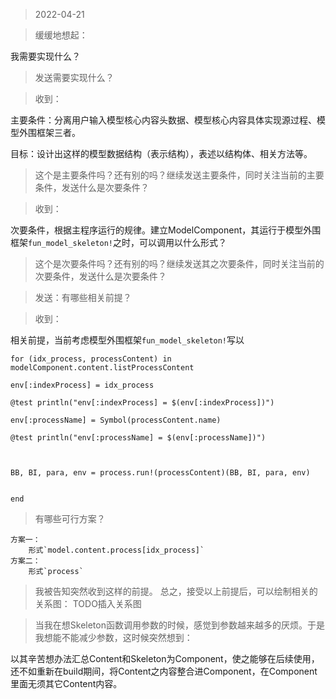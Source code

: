 > 2022-04-21

>缓缓地想起：

我需要实现什么？


> 发送需要实现什么？


> 收到：

主要条件：分离用户输入模型核心内容头数据、模型核心内容具体实现源过程、模型外围框架三者。

目标：设计出这样的模型数据结构（表示结构），表述以结构体、相关方法等。


> 这个是主要条件吗？还有别的吗？继续发送主要条件，同时关注当前的主要条件，发送什么是次要条件？


> 收到：


次要条件，根据主程序运行的规律。建立ModelComponent，其运行于模型外围框架`fun_model_skeleton!`之时，可以调用以什么形式？



> 这个是次要条件吗？还有别的吗？继续发送其之次要条件，同时关注当前的次要条件，发送什么是次要条件？

> 发送：有哪些相关前提？

> 收到：

相关前提，当前考虑模型外围框架`fun_model_skeleton!`写以

```
for (idx_process, processContent) in modelComponent.content.listProcessContent

env[:indexProcess] = idx_process

@test println("env[:indexProcess] = $(env[:indexProcess])")

env[:processName] = Symbol(processContent.name)

@test println("env[:processName] = $(env[:processName])")



BB, BI, para, env = process.run!(processContent)(BB, BI, para, env)


end
```


> 有哪些可行方案？


	方案一：
		形式`model.content.process[idx_process]`
	方案二：
		形式`process`


> 我被告知突然收到这样的前提。
> 总之，接受以上前提后，可以绘制相关的关系图：
> TODO插入关系图


> 当我在想Skeleton函数调用参数的时候，感觉到参数越来越多的厌烦。于是我想能不能减少参数，这时候突然想到：
> 


以其辛苦想办法汇总Content和Skeleton为Component，使之能够在后续使用，还不如重新在build期间，将Content之内容整合进Component，在Component里面无须其它Content内容。